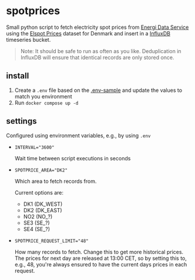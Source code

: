 # spotprices

Small python script to fetch electricity spot prices from [Energi Data Service](https://www.energidataservice.dk/) using the [Elspot Prices](https://www.energidataservice.dk/tso-electricity/elspotprices) dataset for Denmark and insert in a [InfluxDB](https://www.influxdata.com/get-influxdb/) timeseries bucket.

> Note: It should be safe to run as often as you like. Deduplication in InfluxDB will ensure that identical records are only stored once.

## install

1. Create a `.env` file based on the [.env-sample](./.env-sample) and update the values to match you environment
1. Run `docker compose up -d`

## settings

Configured using environment variables, e.g., by using `.env`

- `INTERVAL="3600"`

  Wait time between script executions in seconds

- `SPOTPRICE_AREA="DK2"`

  Which area to fetch records from.
  
  Current options are:
  - DK1 (DK_WEST)
  - DK2 (DK_EAST)
  - NO2 (NO_?)
  - SE3 (SE_?)
  - SE4 (SE_?)

- `SPOTPRICE_REQUEST_LIMIT="48"`
  
  How many records to fetch. Change this to get more historical prices. The prices for next day are released at 13:00 CET, so by setting this to, e.g., 48, you're always ensured to have the current days prices in each request.
